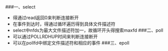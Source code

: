 ###一、select
- 得通过read返回0来判断连接断开
- 在事件到达时，得通过循环遍历得到具体文件描述符
- select中nfds为最大文件描述符加一，故循环开头得搜索maxfd
###二、poll
- 可以通过POLLRDHUP时间来判断连接断开
- 可以在pollfd中绑定文件描述符和相应的事件
###三、epoll
